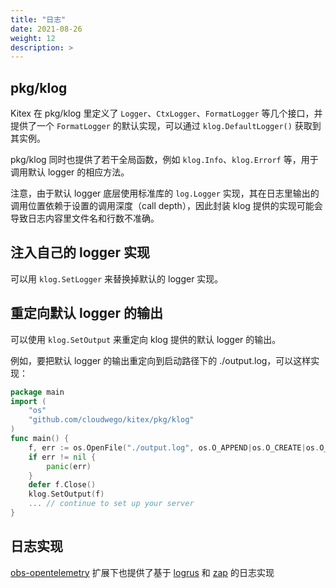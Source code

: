 ```yaml
---
title: "日志"
date: 2021-08-26
weight: 12
description: >
---
```



## pkg/klog

Kitex 在 pkg/klog 里定义了 `Logger`、`CtxLogger`、`FormatLogger` 等几个接口，并提供了一个 `FormatLogger` 的默认实现，可以通过 `klog.DefaultLogger()` 获取到其实例。

pkg/klog 同时也提供了若干全局函数，例如 `klog.Info`、`klog.Errorf` 等，用于调用默认 logger 的相应方法。

注意，由于默认 logger 底层使用标准库的 `log.Logger` 实现，其在日志里输出的调用位置依赖于设置的调用深度（call depth），因此封装 klog 提供的实现可能会导致日志内容里文件名和行数不准确。

## 注入自己的 logger 实现

可以用 `klog.SetLogger` 来替换掉默认的 logger 实现。

## 重定向默认 logger 的输出

可以使用 `klog.SetOutput` 来重定向 klog 提供的默认 logger 的输出。

例如，要把默认 logger 的输出重定向到启动路径下的 ./output.log，可以这样实现：

```go
package main
import (
    "os"
    "github.com/cloudwego/kitex/pkg/klog"
)
func main() {
    f, err := os.OpenFile("./output.log", os.O_APPEND|os.O_CREATE|os.O_WRONLY, 0644)
    if err != nil {
    	panic(err)
    }
    defer f.Close()
    klog.SetOutput(f)
    ... // continue to set up your server
}
```

## 日志实现

[obs-opentelemetry](https://github.com/kitex-contrib/obs-opentelemetry) 扩展下也提供了基于 [logrus](https://github.com/sirupsen/logrus) 和 [zap](https://github.com/uber-go/zap) 的日志实现
